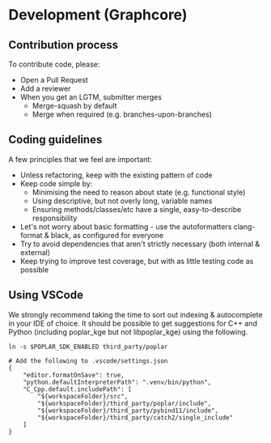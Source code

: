 # Development (Graphcore)

## Contribution process

To contribute code, please:
 - Open a Pull Request
 - Add a reviewer
 - When you get an LGTM, submitter merges
   - Merge-squash by default
   - Merge when required (e.g. branches-upon-branches)


## Coding guidelines

A few principles that we feel are important:
 - Unless refactoring, keep with the existing pattern of code
 - Keep code simple by:
   - Minimising the need to reason about state (e.g. functional style)
   - Using descriptive, but not overly long, variable names
   - Ensuring methods/classes/etc have a single, easy-to-describe responsibility
 - Let's not worry about basic formatting - use the autoformatters clang-format & black, as configured for everyone
 - Try to avoid dependencies that aren't strictly necessary (both internal & external)
 - Keep trying to improve test coverage, but with as little testing code as possible


## Using VSCode

We strongly recommend taking the time to sort out indexing & autocomplete in your IDE of choice. It should be possible to get suggestions for C++ and Python (including poplar_kge but not libpoplar_kge) using the following.

```
ln -s $POPLAR_SDK_ENABLED third_party/poplar

# Add the following to .vscode/settings.json
{
    "editor.formatOnSave": true,
    "python.defaultInterpreterPath": ".venv/bin/python",
    "C_Cpp.default.includePath": [
        "${workspaceFolder}/src",
        "${workspaceFolder}/third_party/poplar/include",
        "${workspaceFolder}/third_party/pybind11/include",
        "${workspaceFolder}/third_party/catch2/single_include"
    ]
}
```
